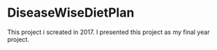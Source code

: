 # DiseaseWiseDietPlan

 This project i screated in 2017. I presented this project as my final year project. 
